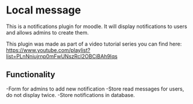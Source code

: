 # Local message
This is a notifications plugin for moodle. It will display notifications to users and allows admins to create them.

This plugin was made as part of a video tutorial series you can find here: https://www.youtube.com/playlist?list=PLnNniujrnp0mFwUNszRcI2OBCiBAh9Iqs

## Functionality
-Form for admins to add new notification
-Store read messages for users, do not display twice.
-Store notifications in database.